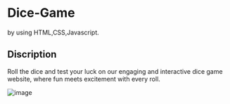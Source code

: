# Dice-Game
by using HTML,CSS,Javascript.
## Discription
Roll the dice and test your luck on our engaging and interactive dice game website, where fun meets excitement with every roll.




![image](https://github.com/user-attachments/assets/2175af25-e1a5-45b5-9c33-f30ee832aa4a)




